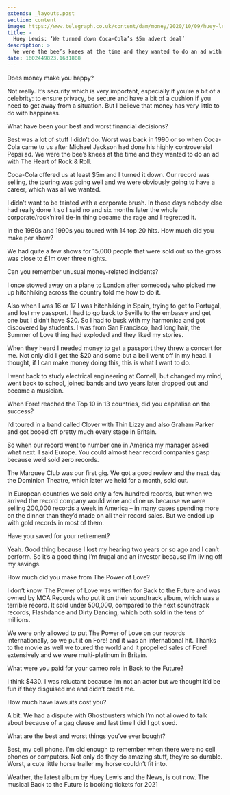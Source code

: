```yaml
--- 
extends: _layouts.post 
section: content 
image: https://www.telegraph.co.uk/content/dam/money/2020/10/09/huey-lewis_trans_NvBQzQNjv4BqM37qcIWR9CtrqmiMdQVx7NaZIr6BIRvvm1FZVuZurho.png?impolicy=logo-overlay 
title: > 
  Huey Lewis: ‘We turned down Coca-Cola’s $5m advert deal’ 
description: > 
  We were the bee’s knees at the time and they wanted to do an ad with The Heart of Rock & Roll.Coca-Cola offered us at least $5m and I turned it down.So when our record went to number one in America my manager asked what next.So it’s a good thing I’m frugal and an investor because I’m living off my savings.Weather, the latest album by Huey Lewis and the News, is out now. 
date: 1602449823.1631808 
--- 
```

Does money make you happy?

Not really. It’s security which is very important, especially if you’re a bit of a celebrity: to ensure privacy, be secure and have a bit of a cushion if you need to get away from a situation. But I believe that money has very little to do with happiness.

What have been your best and worst financial decisions?

Best was a lot of stuff I didn’t do. Worst was back in 1990 or so when Coca-Cola came to us after Michael Jackson had done his highly controversial Pepsi ad. We were the bee’s knees at the time and they wanted to do an ad with The Heart of Rock & Roll.

Coca-Cola offered us at least $5m and I turned it down. Our record was selling, the touring was going well and we were obviously going to have a career, which was all we wanted.

I didn’t want to be tainted with a corporate brush. In those days nobody else had really done it so I said no and six months later the whole corporate/rock’n’roll tie-in thing became the rage and I regretted it.

In the 1980s and 1990s you toured with 14 top 20 hits. How much did you make per show?

We had quite a few shows for 15,000 people that were sold out so the gross was close to £1m over three nights.

Can you remember unusual money-related incidents?

I once stowed away on a plane to London after somebody who picked me up hitchhiking across the country told me how to do it.

Also when I was 16 or 17 I was hitchhiking in Spain, trying to get to Portugal, and lost my passport. I had to go back to Seville to the embassy and get one but I didn’t have $20. So I had to busk with my harmonica and got discovered by students. I was from San Francisco, had long hair, the Summer of Love thing had exploded and they liked my stories.

When they heard I needed money to get a passport they threw a concert for me. Not only did I get the $20 and some but a bell went off in my head. I thought, if I can make money doing this, this is what I want to do.

I went back to study electrical engineering at Cornell, but changed my mind, went back to school, joined bands and two years later dropped out and became a musician.

When Fore! reached the Top 10 in 13 countries, did you capitalise on the success?

I’d toured in a band called Clover with Thin Lizzy and also Graham Parker and got booed off pretty much every stage in Britain.

So when our record went to number one in America my manager asked what next. I said Europe. You could almost hear record companies gasp because we’d sold zero records.

The Marquee Club was our first gig. We got a good review and the next day the Dominion Theatre, which later we held for a month, sold out.

In European countries we sold only a few hundred records, but when we arrived the record company would wine and dine us because we were selling 200,000 records a week in America – in many cases spending more on the dinner than they’d made on all their record sales. But we ended up with gold records in most of them.

Have you saved for your retirement?

Yeah. Good thing because I lost my hearing two years or so ago and I can’t perform. So it’s a good thing I’m frugal and an investor because I’m living off my savings.

How much did you make from The Power of Love?

I don’t know. The Power of Love was written for Back to the Future and was owned by MCA Records who put it on their soundtrack album, which was a terrible record. It sold under 500,000, compared to the next soundtrack records, Flashdance and Dirty Dancing, which both sold in the tens of millions.

We were only allowed to put The Power of Love on our records internationally, so we put it on Fore! and it was an international hit. Thanks to the movie as well we toured the world and it propelled sales of Fore! extensively and we were multi-platinum in Britain.

What were you paid for your cameo role in Back to the Future?

I think $430. I was reluctant because I’m not an actor but we thought it’d be fun if they disguised me and didn’t credit me.

How much have lawsuits cost you?

A bit. We had a dispute with Ghostbusters which I’m not allowed to talk about because of a gag clause and last time I did I got sued.

What are the best and worst things you’ve ever bought?

Best, my cell phone. I’m old enough to remember when there were no cell phones or computers. Not only do they do amazing stuff, they’re so durable. Worst, a cute little horse trailer my horse couldn’t fit into.

Weather, the latest album by Huey Lewis and the News, is out now. The musical Back to the Future is booking tickets for 2021